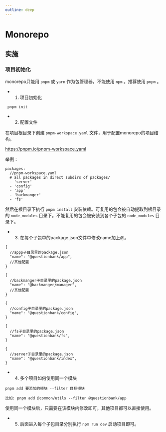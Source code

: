 ```yaml
---
outline: deep
---
```


# Monorepo

## 实施

### 项目初始化
monorepo只能用 `pnpm` 或 `yarn` 作为包管理器，不能使用 `npm` 。推荐使用 `pnpm` 。

- 1. 项目初始化
```shell
 pnpm init
```

- 2. 配置文件

在项目根目录下创建 `pnpm-workspace.yaml` 文件，用于配置monorepo的项目结构。

https://pnpm.io/pnpm-workspace_yaml

举例：

```
packages:
  //pnpm-workspace.yaml
  # all packages in direct subdirs of packages/
  - 'server'
  - 'config'
  - 'app'
  - 'backmanger'
  - 'fs'
```

然后在根目录下执行 `pnpm install` 安装依赖。可复用的包会被自动提取到根目录的 `node_modules` 目录下。不能复用的包会被安装到各个子包的 `node_modules` 目录下。

- 3. 在每个子包中的package.json文件中修改name加上@。

```
{
  //appp子目录里的package.json
  "name": "@questionbank/app",
  //其他配置
}
```
```
{
  //backmanger子目录里的package.json
  "name": "@backmanger/manager",
  //其他配置
}
```
```
{
  //config子目录里的package.json
  "name": "@questionbank/config",
}
```
```
{
  //fs子目录里的package.json
  "name": "@questionbank/fs",
}
```
```
{
  //server子目录里的package.json
  "name": "@questionbank/index",
}
```

- 4. 多个项目如何使用同一个模块

```
pnpm add 要添加的模块 --filter 目标模块

比如: pnpm add @common/utils --filter @questionbank/app
```

使用同一个模块后，只需要在该模块内修改即可，其他项目都可以直接使用。

- 5. 后面进入每个子包目录分别执行 `npm run dev` 启动项目即可。